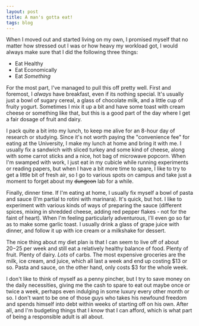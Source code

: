 ```yaml
---
layout: post
title: A man's gotta eat!
tags: blog
---
```


When I moved out and started living on my own, I promised myself that no matter how stressed out I was or how heavy my workload got, I would always make sure that I did the following three things:

 * Eat Healthy
 * Eat Economically
 * Eat *Something*

For the most part, I've managed to pull this off pretty well. First and foremost, I *always* have breakfast, even if its nothing special. It's usually just a bowl of sugary cereal, a glass of chocolate milk, and a little cup of fruity yogurt. Sometimes I mix it up a bit and have some toast with cream cheese or something like that, but this is a good part of the day where I get a fair dosage of fruit and dairy.

I pack quite a bit into my lunch, to keep me alive for an 8-hour day of research or studying. Since it's not worth paying the "convenience fee" for eating at the University, I make my lunch at home and bring it with me. I usually fix a sandwich with sliced turkey and some kind of cheese, along with some carrot sticks and a nice, hot bag of microwave popcorn. When I'm swamped with work, I just eat in my cubicle while running experiments or reading papers, but when I have a bit more time to spare, I like to try to get a little bit of fresh air, so I go to various spots on campus and take just a moment to forget about my <del>dungeon</del> lab for a while.

Finally, dinner time. If I'm eating at home, I usually fix myself a bowl of pasta and sauce (I'm partial to rotini with marinara). It's quick, but hot. I like to experiment with various kinds of ways of preparing the sauce (different spices, mixing in shredded cheese, adding red pepper flakes - not for the faint of heart). When I'm feeling particularly adventurous, I'll even go so far as to make some garlic toast. I usually drink a glass of grape juice with dinner, and follow it up with ice cream or a milkshake for dessert.

The nice thing about my diet plan is that I can seem to live off of about $20-$25 per week and still eat a relatively healthy balance of food. Plenty of fruit. Plenty of dairy. *Lots* of carbs. The most expensive groceries are the milk, ice cream, and juice, which all last a week and end up costing $13 or so. Pasta and sauce, on the other hand, only costs $3 for the whole week.

I don't like to think of myself as a penny pincher, but I try to save money on the daily necessities, giving me the cash to spare to eat out maybe once or twice a week, perhaps even indulging in some luxury every other month or so. I don't want to be one of those guys who takes his newfound freedom and spends himself into debt within weeks of starting off on his own. After all, and I'm budgeting things that I *know* that I can afford, which is what part of being a responsible adult is all about.
